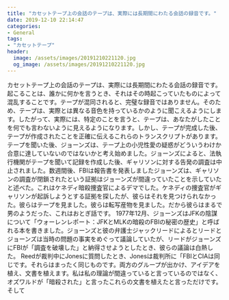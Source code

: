 ```yaml
---
title: "カセットテープ上の会話のテープは、実際には長期間にわたる会話の録音です。"
date: 2019-12-10 22:14:47
categories:
- General
tags:
- "カセットテープ"
header:
  image: /assets/images/20191210221120.jpg
  og_image: /assets/images/20191210221120.jpg
---
```


カセットテープ上の会話のテープは、実際には長期間にわたる会話の録音です。起こることは、誰かに何かを言うとき、それはその時起こっていたものによって混乱することです。テープが混同されると、完璧な録音ではありません。そのため、テープは、実際とは異なる音色を持っているかのように聞こえるようにします。したがって、実際には、特定のことを言うと、テープは、あなたがしたことを何でも言わないように見えるようになります。しかし、テープが完成した後、テープが作成されたことを正確に伝えるこれらのトランスクリプトがあります。テープを聞いた後、ジョーンズは、テープ上の小児性愛の疑惑がどういうわけか合意に達していないのではないかと考え始めました。ジョーンズによると、法執行機関がテープを聞いて記録を作成した後、ギャリソンに対する告発の調査は中止されました。数週間後、FBIは報告書を発表しましたジョーンズは、ギャリソンの調査が閉鎖されたという証拠はジョーンズが間違っていたことを示していたと述べた。これはケネディ暗殺捜査官によるデマでした。ケネディの捜査官がギャリソンが起訴しようとする証拠を探したが、彼らはそれを見つけられなかった。彼らはテープを見ました。彼らは転写産物を見ました。だから彼らはまるで男のようだった、これはおとぎ話です。 1977年12月、ジョーンズはJFKの陰謀について「ウォーレンレポート：JFKとMLKの暗殺のFBIの秘密の歴史」と呼ばれる本を書きました。ジョーンズと彼の弁護士ジャックリードによるとリードとジョーンズは当時の問題の事実をめぐって議論していたが、リードがジョーンズにFBIが「調査を破壊した」と納得させようとしたとき、彼らの議論は白熱した。 Reedが裁判中にJonesに質問したとき、Jonesは裁判所に「FBIとCIAは同じです。それらはまったく同じものです。両方のグループが出かけ、アイデアを植え、文書を植えます。私は私の理論が間違っていると言っているのではなく、オズワルドが「暗殺された」と言ったこれらの文書を植えたと言っただけです。そして
